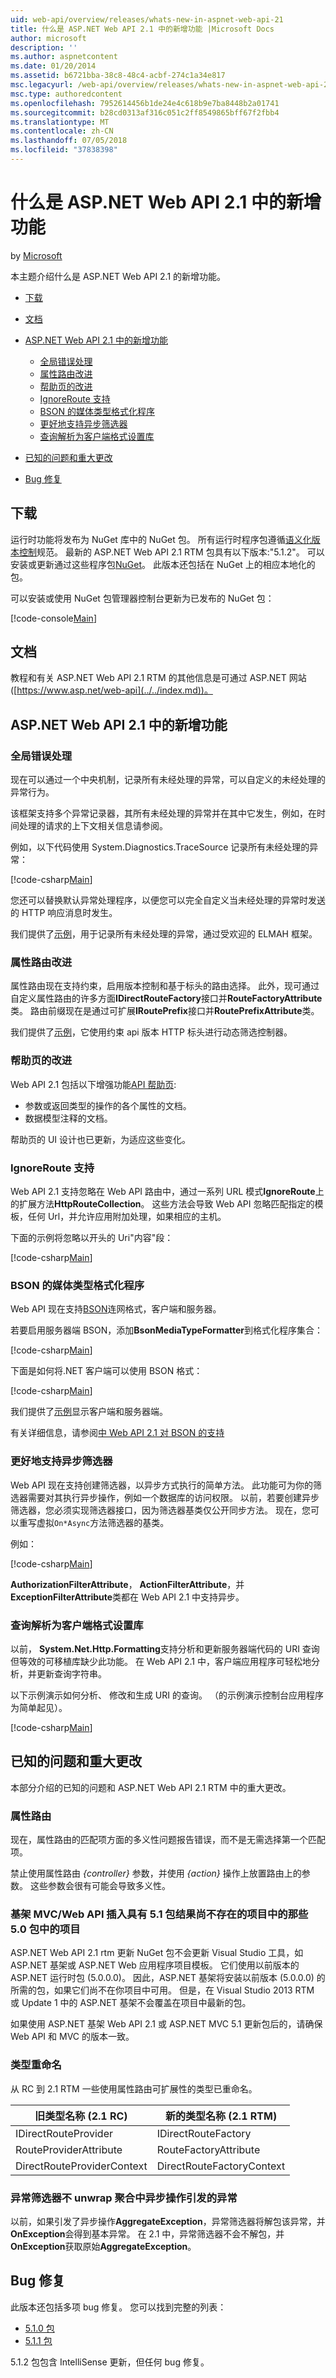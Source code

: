 ```yaml
---
uid: web-api/overview/releases/whats-new-in-aspnet-web-api-21
title: 什么是 ASP.NET Web API 2.1 中的新增功能 |Microsoft Docs
author: microsoft
description: ''
ms.author: aspnetcontent
ms.date: 01/20/2014
ms.assetid: b6721bba-38c8-48c4-acbf-274c1a34e817
msc.legacyurl: /web-api/overview/releases/whats-new-in-aspnet-web-api-21
msc.type: authoredcontent
ms.openlocfilehash: 7952614456b1de24e4c618b9e7ba8448b2a01741
ms.sourcegitcommit: b28cd0313af316c051c2ff8549865bff67f2fbb4
ms.translationtype: MT
ms.contentlocale: zh-CN
ms.lasthandoff: 07/05/2018
ms.locfileid: "37838398"
---
```

<a name="whats-new-in-aspnet-web-api-21"></a>什么是 ASP.NET Web API 2.1 中的新增功能
====================
by [Microsoft](https://github.com/microsoft)

本主题介绍什么是 ASP.NET Web API 2.1 的新增功能。

- [下载](#download)
- [文档](#documentation)
- [ASP.NET Web API 2.1 中的新增功能](#new-features)

    - [全局错误处理](#global-error)
    - [属性路由改进](#attribute-routing)
    - [帮助页的改进](#help-page)
    - [IgnoreRoute 支持](#ignoreroute)
    - [BSON 的媒体类型格式化程序](#bson)
    - [更好地支持异步筛选器](#async-filters)
    - [查询解析为客户端格式设置库](#query-parsing)
- [已知的问题和重大更改](#known-issues)
- [Bug 修复](#bug-fixes)

<a id="download"></a>
## <a name="download"></a>下载

运行时功能将发布为 NuGet 库中的 NuGet 包。 所有运行时程序包遵循[语义化版本控制](http://semver.org/)规范。 最新的 ASP.NET Web API 2.1 RTM 包具有以下版本:"5.1.2"。 可以安装或更新通过这些程序包[NuGet](http://www.nuget.org/packages/Microsoft.AspNet.WebApi/)。 此版本还包括在 NuGet 上的相应本地化的包。

可以安装或使用 NuGet 包管理器控制台更新为已发布的 NuGet 包：

[!code-console[Main](whats-new-in-aspnet-web-api-21/samples/sample1.cmd)]

<a id="documentation"></a>
## <a name="documentation"></a>文档

教程和有关 ASP.NET Web API 2.1 RTM 的其他信息是可通过 ASP.NET 网站 ([https://www.asp.net/web-api](../../index.md))。

<a id="new-features"></a>
## <a name="new-features-in-aspnet-web-api-21"></a>ASP.NET Web API 2.1 中的新增功能

<a id="global-error"></a>
### <a name="global-error-handling"></a>全局错误处理

现在可以通过一个中央机制，记录所有未经处理的异常，可以自定义的未经处理的异常行为。

该框架支持多个异常记录器，其所有未经处理的异常并在其中它发生，例如，在时间处理的请求的上下文相关信息请参阅。

例如，以下代码使用 System.Diagnostics.TraceSource 记录所有未经处理的异常：

[!code-csharp[Main](whats-new-in-aspnet-web-api-21/samples/sample2.cs)]

您还可以替换默认异常处理程序，以便您可以完全自定义当未经处理的异常时发送的 HTTP 响应消息时发生。

我们提供了[示例](http://aspnet.codeplex.com/SourceControl/latest#Samples/WebApi/Elmah/ReadMe.txt)，用于记录所有未经处理的异常，通过受欢迎的 ELMAH 框架。

<a id="attribute-routing"></a>
### <a name="attribute-routing-improvements"></a>属性路由改进

属性路由现在支持约束，启用版本控制和基于标头的路由选择。 此外，现可通过自定义属性路由的许多方面**IDirectRouteFactory**接口并**RouteFactoryAttribute**类。 路由前缀现在是通过可扩展**IRoutePrefix**接口并**RoutePrefixAttribute**类。

我们提供了[示例](http://aspnet.codeplex.com/SourceControl/latest#Samples/WebApi/RoutingConstraintsSample/ReadMe.txt)，它使用约束 api 版本 HTTP 标头进行动态筛选控制器。

<a id="help-page"></a>
### <a name="help-page-improvements"></a>帮助页的改进

Web API 2.1 包括以下增强功能[API 帮助页](../getting-started-with-aspnet-web-api/creating-api-help-pages.md):

- 参数或返回类型的操作的各个属性的文档。
- 数据模型注释的文档。

帮助页的 UI 设计也已更新，为适应这些变化。

<a id="ignoreroute"></a>
### <a name="ignoreroute-support"></a>IgnoreRoute 支持

Web API 2.1 支持忽略在 Web API 路由中，通过一系列 URL 模式**IgnoreRoute**上的扩展方法**HttpRouteCollection**。 这些方法会导致 Web API 忽略匹配指定的模板，任何 Url，并允许应用附加处理，如果相应的主机。

下面的示例将忽略以开头的 Uri&quot;内容&quot;段：

[!code-csharp[Main](whats-new-in-aspnet-web-api-21/samples/sample3.cs)]

<a id="bson"></a>
### <a name="bson-media-type-formatter"></a>BSON 的媒体类型格式化程序

Web API 现在支持[BSON](http://bsonspec.org/)连网格式，客户端和服务器。

若要启用服务器端 BSON，添加**BsonMediaTypeFormatter**到格式化程序集合：

[!code-csharp[Main](whats-new-in-aspnet-web-api-21/samples/sample4.cs)]

下面是如何将.NET 客户端可以使用 BSON 格式：

[!code-csharp[Main](whats-new-in-aspnet-web-api-21/samples/sample5.cs)]

我们提供了[示例](http://aspnet.codeplex.com/SourceControl/latest#Samples/WebApi/BSONSample/ReadMe.txt)显示客户端和服务器端。

有关详细信息，请参阅[中 Web API 2.1 对 BSON 的支持](../formats-and-model-binding/bson-support-in-web-api-21.md)

<a id="async-filters"></a>
### <a name="better-support-for-async-filters"></a>更好地支持异步筛选器

Web API 现在支持创建筛选器，以异步方式执行的简单方法。 此功能可为你的筛选器需要对其执行异步操作，例如一个数据库的访问权限。 以前，若要创建异步筛选器，您必须实现筛选器接口，因为筛选器基类仅公开同步方法。 现在，您可以重写虚拟`On*Async`方法筛选器的基类。

例如：

[!code-csharp[Main](whats-new-in-aspnet-web-api-21/samples/sample6.cs)]

**AuthorizationFilterAttribute**， **ActionFilterAttribute**，并**ExceptionFilterAttribute**类都在 Web API 2.1 中支持异步。

<a id="query-parsing"></a>
### <a name="query-parsing-for-the-client-formatting-library"></a>查询解析为客户端格式设置库

以前， **System.Net.Http.Formatting**支持分析和更新服务器端代码的 URI 查询但等效的可移植库缺少此功能。 在 Web API 2.1 中，客户端应用程序可轻松地分析，并更新查询字符串。

以下示例演示如何分析、 修改和生成 URI 的查询。 （的示例演示控制台应用程序为简单起见）。

[!code-csharp[Main](whats-new-in-aspnet-web-api-21/samples/sample7.cs)]

<a id="known-issues"></a>
## <a name="known-issues-and-breaking-changes"></a>已知的问题和重大更改

本部分介绍的已知的问题和 ASP.NET Web API 2.1 RTM 中的重大更改。

### <a name="attribute-routing"></a>属性路由

现在，属性路由的匹配项方面的多义性问题报告错误，而不是无需选择第一个匹配项。

禁止使用属性路由 *{controller}* 参数，并使用 *{action}* 操作上放置路由上的参数。 这些参数会很有可能会导致多义性。

### <a name="scaffolding-mvcweb-api-into-a-project-with-51-packages-results-in-50-packages-for-ones-that-dont-already-exist-in-the-project"></a>基架 MVC/Web API 插入具有 5.1 包结果尚不存在的项目中的那些 5.0 包中的项目

ASP.NET Web API 2.1 rtm 更新 NuGet 包不会更新 Visual Studio 工具，如 ASP.NET 基架或 ASP.NET Web 应用程序项目模板。 它们使用以前版本的 ASP.NET 运行时包 (5.0.0.0)。 因此，ASP.NET 基架将安装以前版本 (5.0.0.0) 的所需的包，如果它们尚不在你项目中可用。 但是，在 Visual Studio 2013 RTM 或 Update 1 中的 ASP.NET 基架不会覆盖在项目中最新的包。

如果使用 ASP.NET 基架 Web API 2.1 或 ASP.NET MVC 5.1 更新包后的，请确保 Web API 和 MVC 的版本一致。

### <a name="type-renames"></a>类型重命名

从 RC 到 2.1 RTM 一些使用属性路由可扩展性的类型已重命名。

| 旧类型名称 (2.1 RC) | 新的类型名称 (2.1 RTM) |
| --- | --- |
| IDirectRouteProvider | IDirectRouteFactory |
| RouteProviderAttribute | RouteFactoryAttribute |
| DirectRouteProviderContext | DirectRouteFactoryContext |

### <a name="exception-filters-do-not-unwrap-aggregate-exceptions-thrown-in-async-actions"></a>异常筛选器不 unwrap 聚合中异步操作引发的异常

以前，如果引发了异步操作**AggregateException**，异常筛选器将解包该异常，并**OnException**会得到基本异常。 在 2.1 中，异常筛选器不会不解包，并**OnException**获取原始**AggregateException**。

<a id="bug-fixes"></a>
## <a name="bug-fixes"></a>Bug 修复

此版本还包括多项 bug 修复。 您可以找到完整的列表：

- [5.1.0 包](https://aspnetwebstack.codeplex.com/workitem/list/advanced?keyword=&amp;status=Closed&amp;type=All&amp;priority=All&amp;release=v5.1%20Preview|v5.1%20RTM&amp;assignedTo=All&amp;component=Web%20API|Web%20API%20OData&amp;sortField=AssignedTo&amp;sortDirection=Ascending&amp;page=0&amp;reasonClosed=Fixed)
- [5.1.1 包](https://aspnetwebstack.codeplex.com/workitem/list/advanced?keyword=&status=All&type=All&priority=All&release=v5.1.1%20RTM&assignedTo=All&component=Web%20API&sortField=AssignedTo&sortDirection=Ascending&page=0&reasonClosed=Fixed)

5.1.2 包包含 IntelliSense 更新，但任何 bug 修复。
